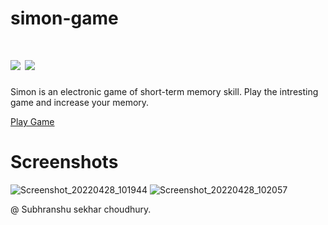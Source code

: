 # simon-game
# <img src="https://img.shields.io/badge/Status%3A-Complete-green"> <img src="https://img.shields.io/badge/Responsive%3A-Yes-yellow">
Simon is an electronic game of short-term memory skill. Play the intresting game and increase your memory.

[Play Game](https://subhranshuchoudhury.github.io/simon-game)

# Screenshots

![Screenshot_20220428_101944](https://user-images.githubusercontent.com/63858190/165680068-a46436f4-c30d-4e8e-b59e-505b34284ddf.png)
![Screenshot_20220428_102057](https://user-images.githubusercontent.com/63858190/165680073-fe3c6fe5-0a71-4d18-b33a-e846f44eed38.png)

@ Subhranshu sekhar choudhury.

